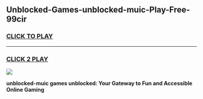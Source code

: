 
## Unblocked-Games-unblocked-muic-Play-Free-99cir
<h3>
<a href="https://premium76.site?title=unblocked-muic&ref=21A">CLICK TO PLAY</a></h3>
<hr>

<h3>
<a href="https://premium76.site?title=unblocked-muic&ref=21A">CLICK 2 PLAY</a>
  
</h3>

<a href="https://premium76.site?title=unblocked-muic&ref=21A"><img src="https://clearcache.store/games.png"></a>


**unblocked-muic games unblocked: Your Gateway to Fun and Accessible Online Gaming**
